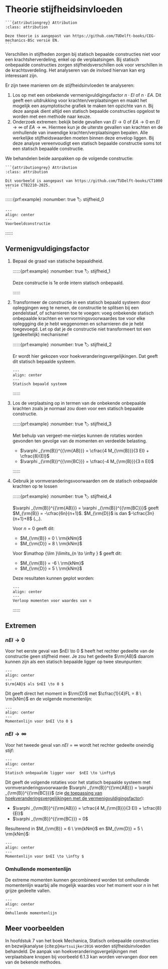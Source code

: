 # Theorie stijfheidsinvloeden

````{margin}
```{attributiongrey} Attribution
:class: attribution

Deze theorie is aangepast van https://github.com/TUDelft-books/CEG-mechanics-BSc versie EN.
```
```` 

Verschillen in stijfheden zorgen bij statisch bepaalde constructies niet voor een krachtsherverdeling, enkel op de verplaatsingen. Bij statisch onbepaalde constructies zorgen stijfheidsverschillen ook voor verschillen in de krachtsverdeling. Het analyseren van de invloed hiervan kan erg interessant zijn.

Er zijn twee manieren om de stijfheidsinvloeden te analyseren:

1. Los op met een onbekende vermenigvuldigingsfactor $n \cdot EI$ of $n \cdot EA$. Dit geeft een uitdrukking voor krachten/verplaatsingen en maakt het mogelijk een asymptotische grafiek te maken ten opzichte van $n$. Bij deze aanpak dient altijd een statisch bepaalde constructies opgelost te worden met een methode naar keuze.
2. Onderzoek extremen: bekijk beide gevallen van $EI \to 0$ of $EA \to 0$ en $EI \to \infty$ of $EA \to \infty$. Hiermee kun je de uiterste gevallen van krachten en de omhullende van inwendige krachten/verplaatsingen bepalen. Alle werkelijke stijfheidswaarden moeten binnen deze envelop liggen. Bij deze analyse vereenvoudigt een statisch bepaalde constructie soms tot een statisch bepaalde constructie.


We behandelen beide aanpakken op de volgende constructie:

````{margin}
```{attributiongrey} Attribution
:class: attribution

Dit voorbeeld is aangepast van https://github.com/TUDelft-books/CT1000 versie CTB2210-2025.
```
```` 

::::::{prf:example}
:nonumber: true
:label: stijfheid_0

```{figure} ./theorie_data/systeem.svg
---
align: center
---
Voorbeeldconstructie
```

::::::

## Vermenigvuldigingsfactor

1. Bepaal de graad van statische bepaaldheid.

    ::::::{prf:example}
    :nonumber: true
    :label: stijfheid_1

    Deze constructie is 1e orde intern statisch onbepaald.

    ::::::

2. Transformeer de constructie in een statisch bepaald systeem door opleggingen weg te nemen, de constructie te splitsen bij een pendelstaaf, of scharnieren toe te voegen: voeg onbekende statisch onbepaalde krachten en vervormingsvoorwaardes toe voor elke opleggging die je hebt weggenomen en scharnieren die je hebt toegevoegd. Let op dat je de constructie niet transformeert tot een (gedeeltelijk) mechanisme!

    ::::::{prf:example}
    :nonumber: true
    :label: stijfheid_2

    Er wordt hier gekozen voor hoekveranderingsvergelijkingen. Dat geeft dit statisch bepaalde systeem.

    ```{figure} ./theorie_data/SB_systeem_2.svg
    ---
    align: center
    ---
    Statisch bepaald systeem
    ```

    ::::::

3. Los de verplaatsing op in termen van de onbekende onbepaalde krachten zoals je normaal zou doen voor een statisch bepaalde constructie.

    ::::::{prf:example}
    :nonumber: true
    :label: stijfheid_3

    Met behulp van vergeet-me-nietjes kunnen de rotaties worden gevonden ten gevolge van de momenten en verdeelde belasting.

    - $\varphi _{\rm{B}}^{{\rm{AB}}}  = \cfrac{4 M_{\rm{B}}}{3 EI} + \cfrac{8}{EI}$
    - $\varphi _{\rm{B}}^{{\rm{BC}}}  = \cfrac{-4 M_{\rm{B}}}{3 n EI}$

    ::::::


4. Gebruik je vormveranderingsvoorwaarden om de statisch onbepaalde krachten op te lossen

    ::::::{prf:example}
    :nonumber: true
    :label: stijfheid_4

    $\varphi _{\rm{B}}^{{\rm{AB}}} = \varphi _{\rm{B}}^{{\rm{BC}}}$ geeft $M_{\rm{B}} = -\cfrac{6n}{n+1}$. $M_{\rm{D}}$ is dan $-\cfrac{3n}{n+1}+8$ (◡).

    Voor $n=0$ geeft dit:

    - $M_{\rm{B}} = 0 \ \rm{kNm}$
    - $M_{\rm{D}} = 8 \ \rm{kNm}$

    Voor $\mathop {\lim }\limits_{n \to \infty } $ geeft dit:

    - $M_{\rm{B}} = -6 \ \rm{kNm}$
    - $M_{\rm{D}} = 5 \ \rm{kNm}$

    Deze resultaten kunnen geplot worden:

    ```{figure} ./theorie_data/steunpuntszetting.svg
    ---
    align: center
    ---
    Verloop momenten voor waardes van n
    ```


    ::::::

## Extremen

### $nEI \to 0$

Voor het eerste geval van $nEI \to 0 $ heeft het rechter gedeelte van de constructie geen stijfheid meer. Je zou het gedeelte $\rm{AB}$ daarom kunnen zijn als een statisch bepaalde ligger op twee steunpunten:

```{figure} ./theorie_data/systeem_0.svg
---
align: center
---
$\rm{AB}$ als $nEI \to 0 $
```

Dit geeft direct het moment in $\rm{D}$ met $\cfrac{1}{4}FL = 8 \ \rm{kNm}$ en de volgende momentenlijn:

```{figure} ./theorie_data/M_1.svg
---
align: center
---
Momentenlijn voor $nEI \to 0 $
```

### $nEI \to \infty$

Voor het tweede geval van $nEI = \infty$ wordt het rechter gedeelte oneindig stijf:

```{figure} ./theorie_data/systeem_inf.svg
---
align: center
---
Statisch onbepaalde ligger voor  $nEI \to \infty$
```

Dit geeft de volgende rotaties voor het statisch bepaalde systeem met vormveranderingsvoorwaarde $\varphi _{\rm{B}}^{{\rm{AB}}} = \varphi _{\rm{B}}^{{\rm{BC}}}$ (zie [de toepassing van hoekveranderingsvergelijkingen met de vermenigvuldigingsfactor](stijfheid_3)):

 - $\varphi _{\rm{B}}^{{\rm{AB}}}  = \cfrac{4 M_{\rm{B}}}{3 EI} + \cfrac{8}{EI}$
 - $\varphi _{\rm{B}}^{{\rm{BC}}}  = 0$

Resulterend in $M_{\rm{B}} = 6 \ \rm{kNm}$ en $M_{\rm{D}} = 5 \ \rm{kNm}$:

```{figure} ./theorie_data/M_2.svg
---
align: center
---
Momentenlijn voor $nEI \to \infty $
```


### Omhullende momentenlijn

De extreme momenten kunnen gecombineerd worden tot omhullende momentenlijn waarbij alle mogelijk waardes voor het moment voor $n$ in het grijze gedeelte vallen.

```{figure} ./theorie_data/omhullende.svg
---
align: center
---
Omhullende momentenlijn
```

## Meer voorbeelden

In hoofdstuk 7 van het boek Mechanica, Statisch onbepaalde constructies en bezwijkanalyse {cite:p}`Hartsuijker2016` worden stijfheidsinvloeden behandeld. De aanpak van hoekveranderingsvergelijkingen met verplaatsbare knopen bij voorbeeld 6.1.3 kan worden vervangen door een van de bekende methodes.